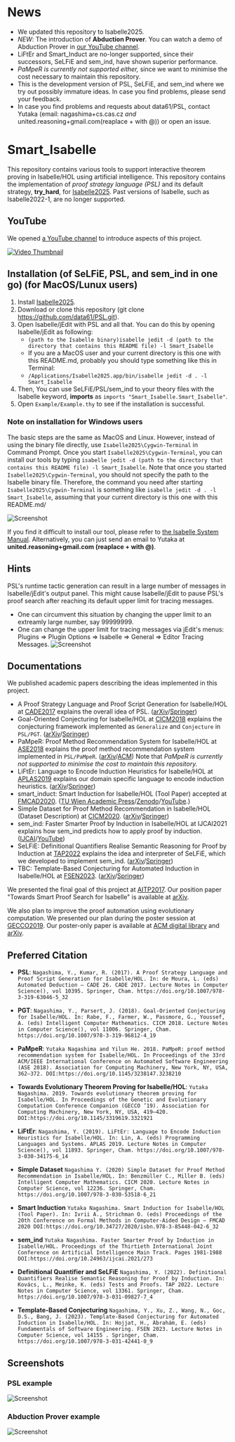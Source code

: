 # News
- We updated this repository to Isabelle2025.
- _NEW_: The introduction of **Abduction Prover**. You can watch a demo of Abduction Prover in [our YouTube channel](https://youtu.be/d7IXk0vB2p0).
- LiFtEr and Smart_Induct are no-longer supported, since their successors, SeLFiE and sem_ind, have shown superior performance.
- _PaMpeR is currently not supported either,_ since we want to minimise the cost necessary to maintain this repository. 
- This is the development version of PSL, SeLFiE, and sem_ind where we try out possibly immature ideas. In case you find problems, please send your feedback.
- In case you find problems and requests about data61/PSL, contact Yutaka (email: nagashima+cs.cas.cz _and_ united.reasoning+gmail.com(reaplace + with @)) or open an issue.

# Smart_Isabelle

This repository contains various tools to support interactive theorem proving in Isabelle/HOL using artificial intelligence.
This repository contains the implementation of *proof strategy language (PSL)* and its default strategy,
**try_hard**, for [Isabelle2025](https://isabelle.in.tum.de). Past versions of Isabelle, such as Isabelle2022-1, are no longer supported.

## YouTube

We opened [a YouTube channel](https://www.youtube.com/channel/UCjnY6hIaryOEgG92udvogAw/) to introduce aspects of this project.

[![Video Thumbnail](https://github.com/data61/PSL/blob/master/image/abduction_demo_3mb.gif)](https://www.youtube.com/watch?v=rXU-lJxP_GI)


## Installation (of SeLFiE, PSL, and sem_ind in one go) (for MacOS/Lunux users)
1. Install [Isabelle2025](https://isabelle.in.tum.de).
2. Download or clone this repository (git clone https://github.com/data61/PSL.git).
3. Open Isabelle/jEdit with PSL and all that. You can do this by opening Isabelle/jEdit as following:
   * `(path to the Isabelle binary)isabelle jedit -d (path to the directory that contains this README file) -l Smart_Isabelle`
   * If you are a MacOS user and your current directory is this one with this README.md, probably you should type something like this in Terminal:
   * `/Applications/Isabelle2025.app/bin/isabelle jedit -d . -l Smart_Isabelle`
4. Then, You can use SeLFiE/PSL/sem_ind to your theory files
   with the Isabelle keyword, **imports** as ``imports "Smart_Isabelle.Smart_Isabelle"``.
5. Open `Example/Example.thy` to see if the installation is successful.

### Note on installation for Windows users
The basic steps are the same as MacOS and Linux. 
However, instead of using the binary file directly, use `Isabelle2025\Cygwin-Terminal` in Command Prompt. Once you start `Isabelle2025\Cygwin-Terminal`, you can install our tools by typing `isabelle jedit -d (path to the directory that contains this README file) -l Smart_Isabelle`. Note that once you started `Isabelle2025\Cygwin-Terminal`, you should not specify the path to the Isabelle binary file. Therefore, the command you need after starting `Isabelle2025\Cygwin-Terminal` is something like `isabelle jedit -d . -l Smart_Isabelle`, assuming that your current directory is this one with this README.md/

![Screenshot](./image/screen_shot_import.png)

If you find it difficult to install our tool, please refer to [the Isabelle System Manual](https://isabelle.in.tum.de/doc/system.pdf). Alternatively, you can just send an email to Yutaka at **united.reasoning+gmail.com (reaplace + with @)**.

## Hints
PSL's runtime tactic generation can result in a large number of messages in Isabelle/jEdit's output panel.
This might cause Isabelle/jEdit to pause PSL's proof search after reaching its default upper limit for tracing messages.
- One can circumvent this situation by changing the upper limit to an extreamly large number, say 99999999.
- One can change the upper limit for tracing messages via jEdit's menus:
  Plugins => Plugin Options => Isabelle => General => Editor Tracing Messages.
![Screenshot](./image/tracing_messages.png)

## Documentations
We published academic papers describing the ideas implemented in this project.
- A Proof Strategy Language and Proof Script Generation for Isabelle/HOL at [CADE2017](http://www.cse.chalmers.se/~myreen/cade-26/) explains the overall idea of PSL. ([arXiv](https://arxiv.org/abs/1606.02941)/[Springer](https://doi.org/10.1007/978-3-319-63046-5_32))
- Goal-Oriented Conjecturing for Isabelle/HOL at [CICM2018](https://cicm-conference.org/2018/cicm.php) explains the conjecturing framework implemented as `Generalize` and `Conjecture` in `PSL/PGT`. ([arXiv](https://arxiv.org/abs/1806.04774)/[Springer](https://doi.org/10.1007/978-3-319-96812-4_19))
- PaMpeR: Proof Method Recommendation System for Isabelle/HOL at [ASE2018](http://ase2018.com) explains the proof method recommendation system implemented in `PSL/PaMpeR`. ([arXiv](https://arxiv.org/abs/1806.07239)/[ACM](http://doi.acm.org/10.1145/3238147.3238210)) Note that _PaMpeR is currently not supported to minimise the cost to maintain this repository._
- LiFtEr: Language to Encode Induction Heuristics for Isabelle/HOL at [APLAS2019](https://conf.researchr.org/home/aplas-2019) explains our domain specific language to encode induction heuristics. ([arXiv](https://arxiv.org/abs/1906.08084)/[Springer](https://doi.org/10.1007/978-3-030-34175-6_14))
- smart_induct: Smart Induction for Isabelle/HOL (Tool Paper) accepted at [FMCAD2020](https://fmcad.forsyte.at/FMCAD20/).  ([TU Wien Academic Press](https://doi.org/10.34727/2020/isbn.978-3-85448-042-6_32)/[Zenodo](https://doi.org/10.5281/zenodo.3960303)/[YouTube](https://youtu.be/iaH0Mx926CU).)
- Simple Dataset for Proof Method Recommendation in Isabelle/HOL (Dataset Description) at [CICM2020](https://cicm-conference.org/2020/cicm.php). ([arXiv](https://arxiv.org/abs/2004.10667)/[Springer](https://doi.org/10.1007/978-3-030-53518-6_21))
- sem_ind: Faster Smarter Proof by Induction in Isabelle/HOL at IJCAI2021 explains how sem_ind predicts how to apply proof by induction. ([IJCAI](https://doi.org/10.24963/ijcai.2021/273)/[YouTube](https://youtu.be/4umf8Zhjy7c))
- SeLFiE: Definitional Quantifiers Realise Semantic Reasoning for Proof by Induction at [TAP2022](https://easychair.org/smart-program/TAP22/) explains the idea and interpreter of SeLFiE, which we developed to implement sem_ind. ([arXiv](https://arxiv.org/abs/2010.10296)/[Springer](https://doi.org/10.1007/978-3-031-09827-7_4))
- TBC: Template-Based Conjecturing for Automated Induction in Isabelle/HOL at [FSEN2023](http://fsen.ir/2023/). ([arXiv](https://doi.org/10.48550/arXiv.2212.11151)/[Springer](https://doi.org/10.1007/978-3-031-42441-0_9))

We presented the final goal of this project at [AITP2017](http://aitp-conference.org/2017/). Our position paper "Towards Smart Proof Search for Isabelle" is available at [arXiv](https://arxiv.org/abs/1701.03037).

We also plan to improve the proof automation using evolutionary computation. We presented our plan during the poster session at [GECCO2019](https://gecco-2019.sigevo.org/index.html/HomePage). Our poster-only paper is available at [ACM digital library](https://doi.org/10.1145/3319619.3321921) and [arXiv](https://arxiv.org/abs/1904.08468).

## Preferred Citation
- **PSL**: `Nagashima, Y., Kumar, R. (2017). A Proof Strategy Language and Proof Script Generation for Isabelle/HOL. In: de Moura, L. (eds) Automated Deduction – CADE 26. CADE 2017. Lecture Notes in Computer Science(), vol 10395. Springer, Cham. https://doi.org/10.1007/978-3-319-63046-5_32`

- **PGT**: `Nagashima, Y., Parsert, J. (2018). Goal-Oriented Conjecturing for Isabelle/HOL. In: Rabe, F., Farmer, W., Passmore, G., Youssef, A. (eds) Intelligent Computer Mathematics. CICM 2018. Lecture Notes in Computer Science(), vol 11006. Springer, Cham. https://doi.org/10.1007/978-3-319-96812-4_19`

- **PaMpeR**: `Yutaka Nagashima and Yilun He. 2018. PaMpeR: proof method recommendation system for Isabelle/HOL. In Proceedings of the 33rd ACM/IEEE International Conference on Automated Software Engineering (ASE 2018). Association for Computing Machinery, New York, NY, USA, 362–372. DOI:https://doi.org/10.1145/3238147.3238210`

- **Towards Evolutionary Theorem Proving for Isabelle/HOL**: `Yutaka Nagashima. 2019. Towards evolutionary theorem proving for Isabelle/HOL. In Proceedings of the Genetic and Evolutionary Computation Conference Companion (GECCO ’19). Association for Computing Machinery, New York, NY, USA, 419–420. DOI:https://doi.org/10.1145/3319619.3321921`

- **LiFtEr**: `Nagashima, Y. (2019). LiFtEr: Language to Encode Induction Heuristics for Isabelle/HOL. In: Lin, A. (eds) Programming Languages and Systems. APLAS 2019. Lecture Notes in Computer Science(), vol 11893. Springer, Cham. https://doi.org/10.1007/978-3-030-34175-6_14`

- **Simple Dataset**
`Nagashima Y. (2020) Simple Dataset for Proof Method Recommendation in Isabelle/HOL. In: Benzmüller C., Miller B. (eds) Intelligent Computer Mathematics. CICM 2020. Lecture Notes in Computer Science, vol 12236. Springer, Cham. https://doi.org/10.1007/978-3-030-53518-6_21`

- **Smart Induction**
`Yutaka Nagashima. Smart Induction for Isabelle/HOL (Tool Paper). In: Ivrii A., Strichman O. (eds) Proceedings of the 20th Conference on Formal Methods in Computer-Aided Design – FMCAD 2020 DOI:https://doi.org/10.34727/2020/isbn.978-3-85448-042-6_32`

- **sem_ind**
`Yutaka Nagashima. Faster Smarter Proof by Induction in Isabelle/HOL. Proceedings of the Thirtieth International Joint Conference on Artificial Intelligence Main Track. Pages 1981-1988 DOI:https://doi.org/10.24963/ijcai.2021/273`

- **Definitional Quantifier and SeLFiE**
`Nagashima, Y. (2022). Definitional Quantifiers Realise Semantic Reasoning for Proof by Induction. In: Kovács, L., Meinke, K. (eds) Tests and Proofs. TAP 2022. Lecture Notes in Computer Science, vol 13361. Springer, Cham. https://doi.org/10.1007/978-3-031-09827-7_4`

- **Template-Based Conjecturing**
`Nagashima, Y., Xu, Z., Wang, N., Goc, D.S., Bang, J. (2023). Template-Based Conjecturing for Automated Induction in Isabelle/HOL. In: Hojjat, H., Ábrahám, E. (eds) Fundamentals of Software Engineering. FSEN 2023. Lecture Notes in Computer Science, vol 14155 . Springer, Cham. https://doi.org/10.1007/978-3-031-42441-0_9`

## Screenshots
### PSL example
![Screenshot](./image/screen_shot_tall.png)

### Abduction Prover example
![Screenshot](./image/screenshot_abduction_prover.png)
